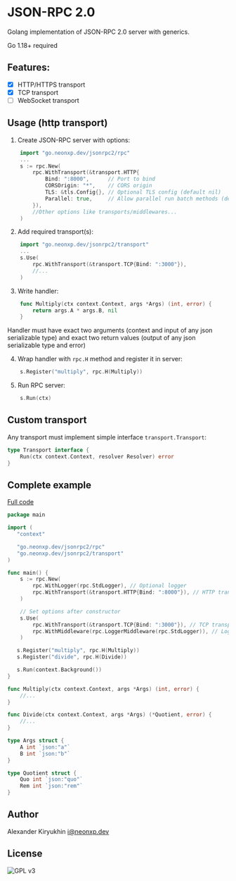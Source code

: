 
# JSON-RPC 2.0

Golang implementation of JSON-RPC 2.0 server with generics.

Go 1.18+ required

## Features:

- [x] HTTP/HTTPS transport
- [x] TCP transport
- [ ] WebSocket transport

## Usage (http transport)

1. Create JSON-RPC server with options:
```go
    import "go.neonxp.dev/jsonrpc2/rpc"
    ...
    s := rpc.New(
        rpc.WithTransport(&transport.HTTP{
            Bind: ":8000",      // Port to bind
            CORSOrigin: "*",    // CORS origin
            TLS: &tls.Config{}, // Optional TLS config (default nil)
            Parallel: true,     // Allow parallel run batch methods (default false)
        }),
        //Other options like transports/middlewares...
    )
```

2. Add required transport(s):
```go
    import "go.neonxp.dev/jsonrpc2/transport"
    ...
    s.Use(
        rpc.WithTransport(&transport.TCP{Bind: ":3000"}),
        //...
    )
```

3. Write handler:
```go
    func Multiply(ctx context.Context, args *Args) (int, error) {
        return args.A * args.B, nil
    }
```

   Handler must have exact two arguments (context and input of any json serializable type) and exact two return values (output of any json serializable type and error)

4. Wrap handler with `rpc.H` method and register it in server:
```go
    s.Register("multiply", rpc.H(Multiply))
```

5. Run RPC server:
```go
    s.Run(ctx)
```

## Custom transport

Any transport must implement simple interface `transport.Transport`:

```go
type Transport interface {
	Run(ctx context.Context, resolver Resolver) error
}
```

## Complete example

[Full code](/example)

```go
package main

import (
   "context"

   "go.neonxp.dev/jsonrpc2/rpc"
   "go.neonxp.dev/jsonrpc2/transport"
)

func main() {
    s := rpc.New(
        rpc.WithLogger(rpc.StdLogger), // Optional logger
        rpc.WithTransport(&transport.HTTP{Bind: ":8000"}), // HTTP transport
    )

    // Set options after constructor
    s.Use(
        rpc.WithTransport(&transport.TCP{Bind: ":3000"}), // TCP transport
        rpc.WithMiddleware(rpc.LoggerMiddleware(rpc.StdLogger)), // Logger middleware
    )

   s.Register("multiply", rpc.H(Multiply))
   s.Register("divide", rpc.H(Divide))

   s.Run(context.Background())
}

func Multiply(ctx context.Context, args *Args) (int, error) {
    //...
}

func Divide(ctx context.Context, args *Args) (*Quotient, error) {
    //...
}

type Args struct {
	A int `json:"a"`
	B int `json:"b"`
}

type Quotient struct {
	Quo int `json:"quo"`
	Rem int `json:"rem"`
}

```

## Author

Alexander Kiryukhin <i@neonxp.dev>

## License

![GPL v3](https://www.gnu.org/graphics/gplv3-with-text-136x68.png)


